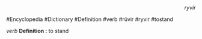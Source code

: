 
<div align="right"><i>ryvir</i></div>

#Encyclopedia #Dictionary #Definition #verb #rüvir #ryvir #tostand

*verb*
**Definition :** to stand